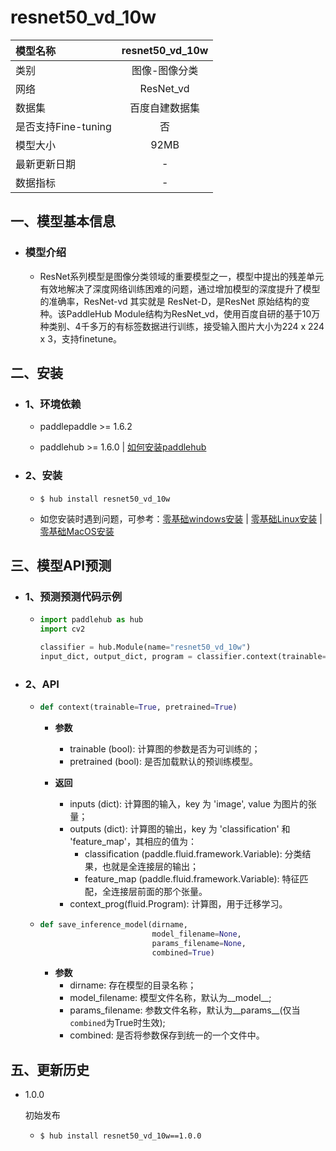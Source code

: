 # resnet50_vd_10w

|模型名称|resnet50_vd_10w|
| :--- | :---: |
|类别|图像-图像分类|
|网络|ResNet_vd|
|数据集|百度自建数据集|
|是否支持Fine-tuning|否|
|模型大小|92MB|
|最新更新日期|-|
|数据指标|-|


## 一、模型基本信息



- ### 模型介绍

  - ResNet系列模型是图像分类领域的重要模型之一，模型中提出的残差单元有效地解决了深度网络训练困难的问题，通过增加模型的深度提升了模型的准确率，ResNet-vd 其实就是 ResNet-D，是ResNet 原始结构的变种。该PaddleHub Module结构为ResNet_vd，使用百度自研的基于10万种类别、4千多万的有标签数据进行训练，接受输入图片大小为224 x 224 x 3，支持finetune。


## 二、安装

- ### 1、环境依赖  

  - paddlepaddle >= 1.6.2  

  - paddlehub >= 1.6.0  | [如何安装paddlehub](../../../../docs/docs_ch/get_start/installation.rst)


- ### 2、安装

  - ```shell
    $ hub install resnet50_vd_10w
    ```
  - 如您安装时遇到问题，可参考：[零基础windows安装](../../../../docs/docs_ch/get_start/windows_quickstart.md)
 | [零基础Linux安装](../../../../docs/docs_ch/get_start/linux_quickstart.md) | [零基础MacOS安装](../../../../docs/docs_ch/get_start/mac_quickstart.md)

## 三、模型API预测

- ### 1、预测预测代码示例

  - ```python
    import paddlehub as hub
    import cv2

    classifier = hub.Module(name="resnet50_vd_10w")
    input_dict, output_dict, program = classifier.context(trainable=True)
    ```

- ### 2、API

  - ```python
    def context(trainable=True, pretrained=True)
    ```
    - **参数**
      - trainable (bool): 计算图的参数是否为可训练的；<br/>
      - pretrained (bool): 是否加载默认的预训练模型。

    - **返回**
      - inputs (dict): 计算图的输入，key 为 'image', value 为图片的张量；<br/>
      - outputs (dict): 计算图的输出，key 为 'classification' 和 'feature_map'，其相应的值为：
        - classification (paddle.fluid.framework.Variable): 分类结果，也就是全连接层的输出；
        - feature\_map (paddle.fluid.framework.Variable): 特征匹配，全连接层前面的那个张量。
      - context\_prog(fluid.Program): 计算图，用于迁移学习。



  - ```python
    def save_inference_model(dirname,
                             model_filename=None,
                             params_filename=None,
                             combined=True)
    ```
    - **参数**
      - dirname: 存在模型的目录名称；<br/>
      - model_filename: 模型文件名称，默认为\_\_model\_\_; <br/>
      - params_filename: 参数文件名称，默认为\_\_params\_\_(仅当`combined`为True时生效); <br/>
      - combined: 是否将参数保存到统一的一个文件中。






## 五、更新历史

* 1.0.0

  初始发布

  - ```shell
    $ hub install resnet50_vd_10w==1.0.0
    ```
